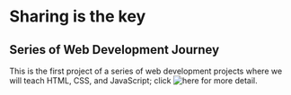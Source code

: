 # Sharing is the key

## Series of Web Development Journey
This is the first project of a series of web development projects where we will teach HTML, CSS, and JavaScript; click ![here](https://shareisthekey.com/2020/12/20/exciting-web-development-journey-the-basics/) for more detail.
